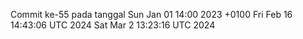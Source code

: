 Commit ke-55 pada tanggal Sun Jan 01 14:00 2023 +0100
Fri Feb 16 14:43:06 UTC 2024
Sat Mar  2 13:23:16 UTC 2024

